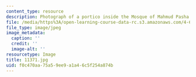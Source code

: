 ```yaml
---
content_type: resource
description: Photograph of a portico inside the Mosque of Mahmud Pasha.
file: /media/https%3A/open-learning-course-data-rc.s3.amazonaws.com/4-615-the-architecture-of-cairo-spring-2002/f0c470aa75a59ee9a1a46c5f254a874b_11371.jpg
file_type: image/jpeg
image_metadata:
  caption: ''
  credit: ''
  image-alt: ''
resourcetype: Image
title: 11371.jpg
uid: f0c470aa-75a5-9ee9-a1a4-6c5f254a874b
---
```

